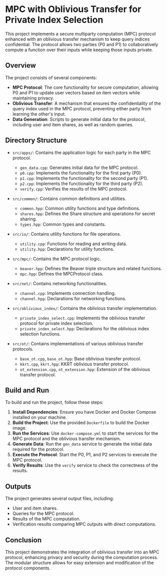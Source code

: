 # MPC with Oblivious Transfer for Private Index Selection

This project implements a secure multiparty computation (MPC) protocol enhanced with an oblivious transfer mechanism to keep query indices confidential. The protocol allows two parties (P0 and P1) to collaboratively compute a function over their inputs while keeping those inputs private.

## Overview

The project consists of several components:

- **MPC Protocol**: The core functionality for secure computation, allowing P0 and P1 to update user vectors based on item vectors while maintaining privacy.
- **Oblivious Transfer**: A mechanism that ensures the confidentiality of the query index used in the MPC protocol, preventing either party from learning the other's input.
- **Data Generation**: Scripts to generate initial data for the protocol, including user and item shares, as well as random queries.

## Directory Structure

- `src/apps/`: Contains the application logic for each party in the MPC protocol.
  - `gen_data.cpp`: Generates initial data for the MPC protocol.
  - `p0.cpp`: Implements the functionality for the first party (P0).
  - `p1.cpp`: Implements the functionality for the second party (P1).
  - `p2.cpp`: Implements the functionality for the third party (P2).
  - `verify.cpp`: Verifies the results of the MPC protocol.

- `src/common/`: Contains common definitions and utilities.
  - `common.hpp`: Common utility functions and type definitions.
  - `shares.hpp`: Defines the Share structure and operations for secret sharing.
  - `types.hpp`: Common types and constants.

- `src/io/`: Contains utility functions for file operations.
  - `utility.cpp`: Functions for reading and writing data.
  - `utility.hpp`: Declarations for utility functions.

- `src/mpc/`: Contains the MPC protocol logic.
  - `beaver.hpp`: Defines the Beaver triple structure and related functions.
  - `mpc.hpp`: Defines the MPCProtocol class.

- `src/net/`: Contains networking functionalities.
  - `channel.cpp`: Implements connection handling.
  - `channel.hpp`: Declarations for networking functions.

- `src/oblivious_index/`: Contains the oblivious transfer implementation.
  - `private_index_select.cpp`: Implements the oblivious transfer protocol for private index selection.
  - `private_index_select.hpp`: Declarations for the oblivious index selection functions.

- `src/ot/`: Contains implementations of various oblivious transfer protocols.
  - `base_ot.cpp`, `base_ot.hpp`: Base oblivious transfer protocol.
  - `kkrt.cpp`, `kkrt.hpp`: KKRT oblivious transfer protocol.
  - `ot_extension.cpp`, `ot_extension.hpp`: Extension of the oblivious transfer protocol.

## Build and Run

To build and run the project, follow these steps:

1. **Install Dependencies**: Ensure you have Docker and Docker Compose installed on your machine.
2. **Build the Project**: Use the provided `Dockerfile` to build the Docker image.
3. **Run the Services**: Use `docker-compose.yml` to start the services for the MPC protocol and the oblivious transfer mechanism.
4. **Generate Data**: Run the `gen_data` service to generate the initial data required for the protocol.
5. **Execute the Protocol**: Start the P0, P1, and P2 services to execute the MPC protocol.
6. **Verify Results**: Use the `verify` service to check the correctness of the results.

## Outputs

The project generates several output files, including:

- User and item shares.
- Queries for the MPC protocol.
- Results of the MPC computation.
- Verification results comparing MPC outputs with direct computations.

## Conclusion

This project demonstrates the integration of oblivious transfer into an MPC protocol, enhancing privacy and security during the computation process. The modular structure allows for easy extension and modification of the protocol components.